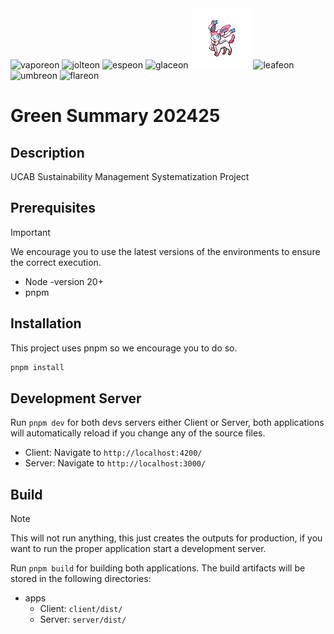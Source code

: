 <div>
  <img src="https://raw.githubusercontent.com/PokeAPI/sprites/master/sprites/pokemon/134.png" alt="vaporeon"/>
  <img src="https://raw.githubusercontent.com/PokeAPI/sprites/master/sprites/pokemon/135.png" alt="jolteon"/>
  <img src="https://raw.githubusercontent.com/PokeAPI/sprites/master/sprites/pokemon/196.png" alt="espeon"/>
  <img src="https://raw.githubusercontent.com/PokeAPI/sprites/master/sprites/pokemon/471.png" alt="glaceon"/>
  <img src="https://raw.githubusercontent.com/PokeAPI/sprites/master/sprites/pokemon/700.png" alt="sylveon"/>
  <img src="https://raw.githubusercontent.com/PokeAPI/sprites/master/sprites/pokemon/470.png" alt="leafeon"/>
  <img src="https://raw.githubusercontent.com/PokeAPI/sprites/master/sprites/pokemon/197.png" alt="umbreon"/>
  <img src="https://raw.githubusercontent.com/PokeAPI/sprites/master/sprites/pokemon/136.png" alt="flareon"/>
</div>

# Green Summary 202425

## Description

UCAB Sustainability Management Systematization Project

## Prerequisites

> [!IMPORTANT]
We encourage you to use the latest versions of the environments to ensure the correct execution.

- Node -version 20+
- pnpm

## Installation
This project uses pnpm so we encourage you to do so.
```bash
pnpm install
```

## Development Server
Run `pnpm dev` for both devs servers either Client or Server, both applications will automatically reload if you change any of the source files.
- Client: Navigate to `http://localhost:4200/`
- Server: Navigate to `http://localhost:3000/`

## Build

> [!NOTE]
This will not run anything, this just creates the outputs for production, if you want to run the proper application start a development server.

Run `pnpm build` for building both applications. The build artifacts will be stored in the following directories:
- apps
  - Client: `client/dist/`
  - Server: `server/dist/`
